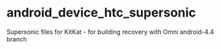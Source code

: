 android_device_htc_supersonic
=============================

Supersonic files for KitKat - for building recovery with Omni android-4.4 branch
